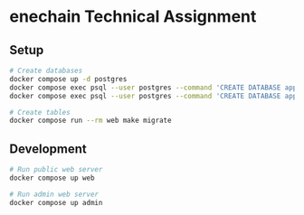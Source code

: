 # enechain Technical Assignment

## Setup

```sh
# Create databases
docker compose up -d postgres
docker compose exec psql --user postgres --command 'CREATE DATABASE app'
docker compose exec psql --user postgres --command 'CREATE DATABASE app_test'

# Create tables
docker compose run --rm web make migrate
```

## Development

```sh
# Run public web server
docker compose up web

# Run admin web server
docker compose up admin
```
